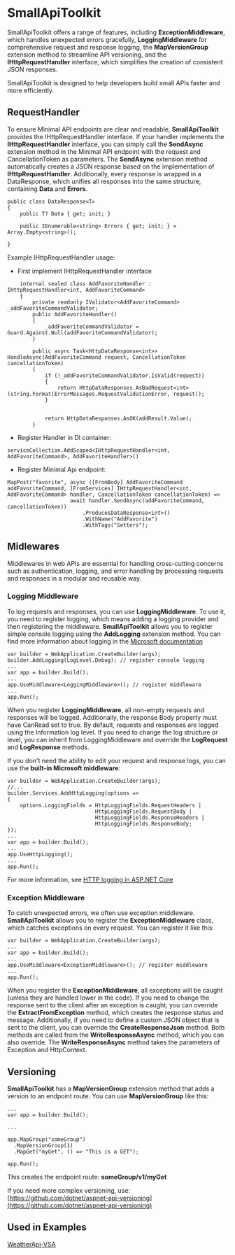 # SmallApiToolkit
SmallApiToolkit offers a range of features, including **ExceptionMiddleware**, which handles unexpected errors gracefully, **LoggingMiddleware** for comprehensive request and response logging, the **MapVersionGroup** extension method to streamline API versioning, and the **IHttpRequestHandler** interface, which simplifies the creation of consistent JSON responses.

SmallApiToolkit is designed to help developers build small APIs faster and more efficiently.

## RequestHandler
To ensure Minimal API endpoints are clear and readable, **SmallApiToolkit** provides the IHttpRequestHandler interface. If your handler implements the **IHttpRequestHandler** interface, you can simply call the **SendAsync** extension method in the Minimal API endpoint with the request and CancellationToken as parameters. The **SendAsync** extension method automatically creates a JSON response based on the implementation of **IHttpRequestHandler**. Additionally, every response is wrapped in a DataResponse, which unifies all responses into the same structure, containing **Data** and **Errors**.

```
public class DataResponse<T>
{
    public T? Data { get; init; }

    public IEnumerable<string> Errors { get; init; } = Array.Empty<string>();

}
```

Example IHttpRequestHandler usage:
* First implement IHttpRequestHandler interface

```
    internal sealed class AddFavoriteHandler : IHttpRequestHandler<int, AddFavoriteCommand>
    {
        private readonly IValidator<AddFavoriteCommand> _addFavoriteCommandValidator;
        public AddFavoriteHandler()
        {
            _addFavoriteCommandValidator = Guard.Against.Null(addFavoriteCommandValidator);
        }

        public async Task<HttpDataResponse<int>> HandleAsync(AddFavoriteCommand request, CancellationToken cancellationToken)
        {
            if (!_addFavoriteCommandValidator.IsValid(request))
            {
                return HttpDataResponses.AsBadRequest<int>(string.Format(ErrorMessages.RequestValidationError, request));
            }


            return HttpDataResponses.AsOK(addResult.Value);
        }
```

* Register Handler in DI container:

```
serviceCollection.AddScoped<IHttpRequestHandler<int, AddFavoriteCommand>, AddFavoriteHandler>()
```
* Register Minimal Api endpoint:

```
MapPost("favorite", async ([FromBody] AddFavoriteCommand addFavoriteCommand, [FromServices] IHttpRequestHandler<int, AddFavoriteCommand> handler, CancellationToken cancellationToken) =>
                    await handler.SendAsync(addFavoriteCommand, cancellationToken))
                        .ProducesDataResponse<int>()
                        .WithName("AddFavorite")
                        .WithTags("Setters");
```


## Midlewares
Middlewares in web APIs are essential for handling cross-cutting concerns such as authentication, logging, and error handling by processing requests and responses in a modular and reusable way. 

### Logging Middleware
To log requests and responses, you can use **LoggingMiddleware**. To use it, you need to register logging, which means adding a logging provider and then registering the middleware. **SmallApiToolkit** allows you to register simple console logging using the **AddLogging** extension method. You can find more information about logging in the [Microsoft documentation](https://learn.microsoft.com/en-us/aspnet/core/fundamentals/logging/?view=aspnetcore-8.0)
```
var builder = WebApplication.CreateBuilder(args);
builder.AddLogging(LogLevel.Debug); // register console logging
...
var app = builder.Build();
...
app.UseMiddleware<LoggingMiddleware>(); // register middleware
...
app.Run();
```
When you register **LoggingMiddleware**, all non-empty requests and responses will be logged. Additionally, the response Body property must have CanRead set to true. By default, requests and responses are logged using the Information log level. If you need to change the log structure or level, you can inherit from LoggingMiddleware and override the **LogRequest** and **LogResponse** methods.

If you don't need the ability to edit your request and response logs, you can use the **built-in Microsoft middleware**:

```
var builder = WebApplication.CreateBuilder(args);
//...
builder.Services.AddHttpLogging(options => 
{
    options.LoggingFields = HttpLoggingFields.RequestHeaders |
                            HttpLoggingFields.RequestBody |
                            HttpLoggingFields.ResponseHeaders |
                            HttpLoggingFields.ResponseBody;
});
...
var app = builder.Build();
...
app.UseHttpLogging();
...
app.Run();
```
For more information, see [HTTP logging in ASP.NET Core](https://learn.microsoft.com/en-us/aspnet/core/fundamentals/http-logging/?view=aspnetcore-8.0)

### Exception Middleware
To catch unexpected errors, we often use exception middleware. **SmallApiToolkit** allows you to register the **ExceptionMiddleware** class, which catches exceptions on every request. You can register it like this:

```
var builder = WebApplication.CreateBuilder(args);
...
var app = builder.Build();
...
app.UseMiddleware<ExceptionMiddleware>(); // register middleware
...
app.Run();
```
When you register the **ExceptionMiddleware**, all exceptions will be caught (unless they are handled lower in the code). If you need to change the response sent to the client after an exception is caught, you can override the **ExtractFromException** method, which creates the response status and message. Additionally, if you need to define a custom JSON object that is sent to the client, you can override the **CreateResponseJson** method. Both methods are called from the **WriteResponseAsync** method, which you can also override. The **WriteResponseAsync** method takes the parameters of Exception and HttpContext.

## Versioning
**SmallApiToolkit** has a **MapVersionGroup** extension method that adds a version to an endpoint route. You can use **MapVersionGroup** like this:

```
...
var app = builder.Build();

...

app.MapGroup("someGroup")
  .MapVersionGroup(1)
  .MapGet("myGet", () => "This is a GET");

app.Run();
```

This creates the endpoint route: **someGroup/v1/myGet**

If you need more complex versioning, use: [https://github.com/dotnet/aspnet-api-versioning](https://github.com/dotnet/aspnet-api-versioning)

## Used in Examples
[WeatherApi-VSA](https://github.com/Gramli/WeatherApi-VSA)
